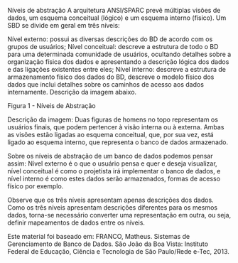 Níveis de abstração
A arquitetura ANSI/SPARC prevê múltiplas visões de dados, um esquema conceitual (lógico) e um esquema interno (físico). Um SBD se divide em geral em três níveis:

Nível externo: possui as diversas descrições do BD de acordo com os grupos de usuários;
Nível conceitual: descreve a estrutura de todo o BD para uma determinada comunidade de usuários, ocultando detalhes sobre a organização física dos dados e apresentando a descrição lógica dos dados e das ligações existentes entre eles;
Nível interno: descreve a estrutura de armazenamento físico dos dados do BD, descreve o modelo físico dos dados que inclui detalhes sobre os caminhos de acesso aos dados internamente.
Descrição da imagem abaixo. 

Figura 1 - Níveis de Abstração

Descrição da imagem: Duas figuras de homens no topo representam os usuários finais, que podem pertencer à visão interna ou à externa. Ambas as visões estão ligadas ao esquema conceitual, que, por sua vez, está ligado ao esquema interno, que representa o banco de dados armazenado.

Sobre os níveis de abstração de um banco de dados podemos pensar assim: Nível externo é o que o usuário pensa e quer e deseja visualizar, nível conceitual é como o projetista irá implementar o banco de dados, e nível interno é como estes dados serão armazenados, formas de acesso físico por exemplo.

Observe que os três níveis apresentam apenas descrições dos dados. Como os três níveis apresentam descrições diferentes para os mesmos dados, torna-se necessário converter uma representação em outra, ou seja, definir mapeamentos de dados entre os níveis.



Este material foi baseado em:
FRANCO, Matheus. Sistemas de Gerenciamento de Banco de Dados. São João da Boa Vista: Instituto Federal de Educação, Ciência e Tecnologia de São Paulo/Rede e-Tec, 2013.